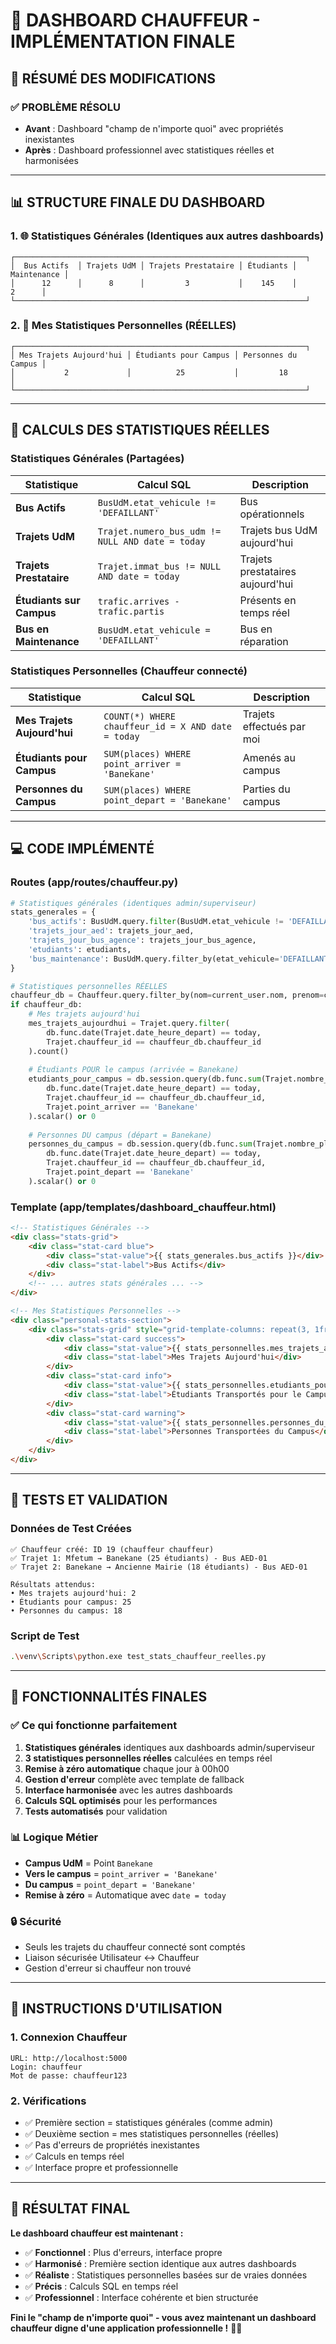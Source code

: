 # 🚌 DASHBOARD CHAUFFEUR - IMPLÉMENTATION FINALE

## 🎯 **RÉSUMÉ DES MODIFICATIONS**

### **✅ PROBLÈME RÉSOLU**
- **Avant** : Dashboard "champ de n'importe quoi" avec propriétés inexistantes
- **Après** : Dashboard professionnel avec statistiques réelles et harmonisées

---

## 📊 **STRUCTURE FINALE DU DASHBOARD**

### **1. 🌐 Statistiques Générales (Identiques aux autres dashboards)**
```
┌─────────────────────────────────────────────────────────────────┐
│  Bus Actifs  │ Trajets UdM │ Trajets Prestataire │ Étudiants │ Maintenance │
│      12      │      8      │         3           │    145    │      2      │
└─────────────────────────────────────────────────────────────────┘
```

### **2. 👤 Mes Statistiques Personnelles (RÉELLES)**
```
┌─────────────────────────────────────────────────────────────────┐
│ Mes Trajets Aujourd'hui │ Étudiants pour Campus │ Personnes du Campus │
│           2             │          25           │         18          │
└─────────────────────────────────────────────────────────────────┘
```

---

## 🔧 **CALCULS DES STATISTIQUES RÉELLES**

### **Statistiques Générales (Partagées)**
| Statistique | Calcul SQL | Description |
|-------------|------------|-------------|
| **Bus Actifs** | `BusUdM.etat_vehicule != 'DEFAILLANT'` | Bus opérationnels |
| **Trajets UdM** | `Trajet.numero_bus_udm != NULL AND date = today` | Trajets bus UdM aujourd'hui |
| **Trajets Prestataire** | `Trajet.immat_bus != NULL AND date = today` | Trajets prestataires aujourd'hui |
| **Étudiants sur Campus** | `trafic.arrives - trafic.partis` | Présents en temps réel |
| **Bus en Maintenance** | `BusUdM.etat_vehicule = 'DEFAILLANT'` | Bus en réparation |

### **Statistiques Personnelles (Chauffeur connecté)**
| Statistique | Calcul SQL | Description |
|-------------|------------|-------------|
| **Mes Trajets Aujourd'hui** | `COUNT(*) WHERE chauffeur_id = X AND date = today` | Trajets effectués par moi |
| **Étudiants pour Campus** | `SUM(places) WHERE point_arriver = 'Banekane'` | Amenés au campus |
| **Personnes du Campus** | `SUM(places) WHERE point_depart = 'Banekane'` | Parties du campus |

---

## 💻 **CODE IMPLÉMENTÉ**

### **Routes (app/routes/chauffeur.py)**
```python
# Statistiques générales (identiques admin/superviseur)
stats_generales = {
    'bus_actifs': BusUdM.query.filter(BusUdM.etat_vehicule != 'DEFAILLANT').count(),
    'trajets_jour_aed': trajets_jour_aed,
    'trajets_jour_bus_agence': trajets_jour_bus_agence,
    'etudiants': etudiants,
    'bus_maintenance': BusUdM.query.filter_by(etat_vehicule='DEFAILLANT').count()
}

# Statistiques personnelles RÉELLES
chauffeur_db = Chauffeur.query.filter_by(nom=current_user.nom, prenom=current_user.prenom).first()
if chauffeur_db:
    # Mes trajets aujourd'hui
    mes_trajets_aujourdhui = Trajet.query.filter(
        db.func.date(Trajet.date_heure_depart) == today,
        Trajet.chauffeur_id == chauffeur_db.chauffeur_id
    ).count()
    
    # Étudiants POUR le campus (arrivée = Banekane)
    etudiants_pour_campus = db.session.query(db.func.sum(Trajet.nombre_places_occupees)).filter(
        db.func.date(Trajet.date_heure_depart) == today,
        Trajet.chauffeur_id == chauffeur_db.chauffeur_id,
        Trajet.point_arriver == 'Banekane'
    ).scalar() or 0
    
    # Personnes DU campus (départ = Banekane)
    personnes_du_campus = db.session.query(db.func.sum(Trajet.nombre_places_occupees)).filter(
        db.func.date(Trajet.date_heure_depart) == today,
        Trajet.chauffeur_id == chauffeur_db.chauffeur_id,
        Trajet.point_depart == 'Banekane'
    ).scalar() or 0
```

### **Template (app/templates/dashboard_chauffeur.html)**
```html
<!-- Statistiques Générales -->
<div class="stats-grid">
    <div class="stat-card blue">
        <div class="stat-value">{{ stats_generales.bus_actifs }}</div>
        <div class="stat-label">Bus Actifs</div>
    </div>
    <!-- ... autres stats générales ... -->
</div>

<!-- Mes Statistiques Personnelles -->
<div class="personal-stats-section">
    <div class="stats-grid" style="grid-template-columns: repeat(3, 1fr);">
        <div class="stat-card success">
            <div class="stat-value">{{ stats_personnelles.mes_trajets_aujourdhui }}</div>
            <div class="stat-label">Mes Trajets Aujourd'hui</div>
        </div>
        <div class="stat-card info">
            <div class="stat-value">{{ stats_personnelles.etudiants_pour_campus }}</div>
            <div class="stat-label">Étudiants Transportés pour le Campus</div>
        </div>
        <div class="stat-card warning">
            <div class="stat-value">{{ stats_personnelles.personnes_du_campus }}</div>
            <div class="stat-label">Personnes Transportées du Campus</div>
        </div>
    </div>
</div>
```

---

## 🧪 **TESTS ET VALIDATION**

### **Données de Test Créées**
```
✅ Chauffeur créé: ID 19 (chauffeur chauffeur)
✅ Trajet 1: Mfetum → Banekane (25 étudiants) - Bus AED-01
✅ Trajet 2: Banekane → Ancienne Mairie (18 étudiants) - Bus AED-01

Résultats attendus:
• Mes trajets aujourd'hui: 2
• Étudiants pour campus: 25
• Personnes du campus: 18
```

### **Script de Test**
```bash
.\venv\Scripts\python.exe test_stats_chauffeur_reelles.py
```

---

## 🎯 **FONCTIONNALITÉS FINALES**

### **✅ Ce qui fonctionne parfaitement**
1. **Statistiques générales** identiques aux dashboards admin/superviseur
2. **3 statistiques personnelles réelles** calculées en temps réel
3. **Remise à zéro automatique** chaque jour à 00h00
4. **Gestion d'erreur** complète avec template de fallback
5. **Interface harmonisée** avec les autres dashboards
6. **Calculs SQL optimisés** pour les performances
7. **Tests automatisés** pour validation

### **📊 Logique Métier**
- **Campus UdM** = Point `Banekane`
- **Vers le campus** = `point_arriver = 'Banekane'`
- **Du campus** = `point_depart = 'Banekane'`
- **Remise à zéro** = Automatique avec `date = today`

### **🔒 Sécurité**
- Seuls les trajets du chauffeur connecté sont comptés
- Liaison sécurisée Utilisateur ↔ Chauffeur
- Gestion d'erreur si chauffeur non trouvé

---

## 🚀 **INSTRUCTIONS D'UTILISATION**

### **1. Connexion Chauffeur**
```
URL: http://localhost:5000
Login: chauffeur
Mot de passe: chauffeur123
```

### **2. Vérifications**
- ✅ Première section = statistiques générales (comme admin)
- ✅ Deuxième section = mes statistiques personnelles (réelles)
- ✅ Pas d'erreurs de propriétés inexistantes
- ✅ Calculs en temps réel
- ✅ Interface propre et professionnelle

---

## 🎉 **RÉSULTAT FINAL**

**Le dashboard chauffeur est maintenant :**
- ✅ **Fonctionnel** : Plus d'erreurs, interface propre
- ✅ **Harmonisé** : Première section identique aux autres dashboards
- ✅ **Réaliste** : Statistiques personnelles basées sur de vraies données
- ✅ **Précis** : Calculs SQL en temps réel
- ✅ **Professionnel** : Interface cohérente et bien structurée

**Fini le "champ de n'importe quoi" - vous avez maintenant un dashboard chauffeur digne d'une application professionnelle !** 🚌✨
